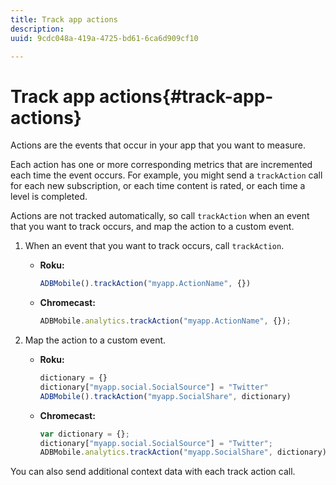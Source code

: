 ```yaml
---
title: Track app actions
description: 
uuid: 9cdc048a-419a-4725-bd61-6ca6d909cf10

---
```


# Track app actions{#track-app-actions}

Actions are the events that occur in your app that you want to measure.

Each action has one or more corresponding metrics that are incremented each time the event occurs. For example, you might send a `trackAction` call for each new subscription, or each time content is rated, or each time a level is completed. 

Actions are not tracked automatically, so call `trackAction` when an event that you want to track occurs, and map the action to a custom event.

1. When an event that you want to track occurs, call `trackAction`.

   * **Roku:**

     ```js    
     ADBMobile().trackAction("myapp.ActionName", {})
     ```    

   * **Chromecast:**

     ```js    
     ADBMobile.analytics.trackAction("myapp.ActionName", {});
     ```

1. Map the action to a custom event.

   * **Roku:**

     ```js    
     dictionary = {} 
     dictionary["myapp.social.SocialSource"] = "Twitter"  
     ADBMobile().trackAction("myapp.SocialShare", dictionary)
     ```    

   * **Chromecast:**

     ```js    
     var dictionary = {}; 
     dictionary["myapp.social.SocialSource"] = "Twitter"; 
     ADBMobile.analytics.trackAction("myapp.SocialShare", dictionary);
     ```

You can also send additional context data with each track action call.

